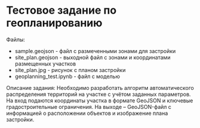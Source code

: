 # Тестовое задание по геопланированию

Файлы:
- sample.geojson - файл с размеченными зонами для застройки
- site_plan.geojson - выходной файл с зонами и координатами размещенных участков
- site_plan.jpg - рисунок с планом застройки
- geoplanning_test.ipynb - файл с моделью 

Описание задания:
 Необходимо разработать алгоритм автоматического распределения территорий на участке с учётом заданных параметров. На вход подаются координаты участка в формате GeoJSON и ключевые градостроительные ограничения. На выходе – GeoJSON-файл с информацией о расположении объектов и изображение плана застройки.
